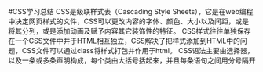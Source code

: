 #CSS学习总结
CSS是级联样式表（Cascading Style Sheets），它是在web编程中决定网页样式的文件，CSS可以更改内容的字体、颜色、大小以及间距，或是将其分列，或是添加动画及赋予内容其它装饰性的特征。
CSS样式往往单独保存在一个CSS文件中并于HTML相互独立，CSS解决了把样式添加到HTML中的问题，CSS文件可以通过class将样式打包并作用于html。
CSS语法主要由选择器，以及一条或多条声明构成，每个类由大括号括起来，并且每条语句之间用分号隔开
